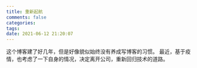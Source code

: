```yaml
---
title: 重新起航
comments: false
categories:
tags:
date: 2021-06-12 21:20:07
---
```

这个博客建了好几年，但是好像貌似始终没有养成写博客的习惯。
最近，基于疫情，也考虑了一下自身的情况，决定离开公司，重新回归技术的道路。
<!--more-->
